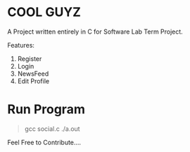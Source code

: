

# COOL GUYZ 

A Project written entirely in C for Software Lab Term Project.

Features: 


  1. Register
  2. Login
  3. NewsFeed
  4. Edit Profile


# Run Program
 
> gcc social.c
> ./a.out



Feel Free to Contribute....
